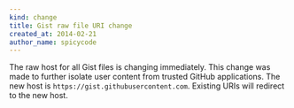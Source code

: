 ```yaml
---
kind: change
title: Gist raw file URI change
created_at: 2014-02-21
author_name: spicycode
---
```


The raw host for all Gist files is changing immediately.  This change was made to further isolate user content from trusted GitHub applications.
The new host is ```https://gist.githubusercontent.com```.  Existing URIs will redirect to the new host.

